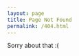 ```yaml
---
layout: page
title: Page Not Found
permalink: /404.html
---
```


Sorry about that :(

<p id="reroute-suggestions"></p>

<script>
    var url      = window.location.href.split("/");
    var new_url  = null;
    var reroutes = {
        'ASL-LEX': 'asl-lex',
        'AdaptiveHuffmanCoding': 'adaptive-huffman',
        'CensorMachine': 'censor-machine',
        'JumboAdvisor': 'jumbo-advisor',
        'RodRego': 'rodrego',
        'UltimateConvexHull': 'ultimate-convex-hull',
    }

    // if a bad blog url (without leading /blog/), add this reroute
    if ((+url[3] >= 2014 && +url[3] <= 2025) &&
        (+url[4] >= 1    && +url[4] <= 12)   &&
        (+url[5] >= 1    && +url[5] <= 31)) {
        new_url = '/blog/' + url[3] + '/' + url[4] + '/' + url[5] + '/' + url[6];   
    } 

    // old routes for story-time and vinyl pages
    else if (url[3] === 'projects' && url[4] === 'story-time') {
        new_url = '/music/story-time/';
    } else if (url[3] === 'projects' && url[4] === 'music' && (url[5] === 'vinyl' || url[5] === 'story-time')) {
        new_url = '/music/' + url[5] + '/';
    }

    // everything else
    else if (reroutes[url[3]]) {
        new_url = '/' + reroutes[url[3]] + '/';
    }

    if (new_url) {
        $('#reroute-suggestions').html(`However, based on the URL you were trying to access, you might consider trying <a href="${new_url}">this alternate link</a>.`);
        window.location = 'http://' + url[2] + new_url;
    }
</script>